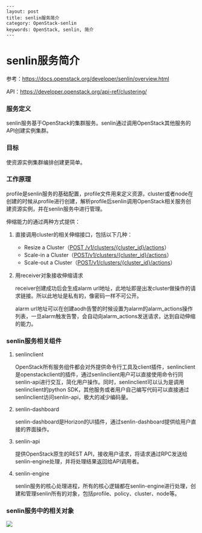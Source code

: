 ```
---
layout: post
title: senlin服务简介
category: OpenStack-senlin
keywords: OpenStack, senlin, 简介
---
```

# senlin服务简介

参考：https://docs.openstack.org/developer/senlin/overview.html

API：https://developer.openstack.org/api-ref/clustering/

### 服务定义

senlin服务基于OpenStack的集群服务。senlin通过调用OpenStack其他服务的API创建实例集群。

### 目标

使资源实例集群编排创建更简单。

### 工作原理

profile是senlin服务的基础配置，profile文件用来定义资源，cluster或者node在创建的时候从profile进行创建，解析profile后senlin调用OpenStack相关服务创建资源实例，并在senlin服务中进行管理。



伸缩能力的通过两种方式提供：

1. 直接调用cluster的相关伸缩接口，包括以下几种：

   - Resize a Cluster（[POST /v1/clusters/{cluster_id}/actions](https://developer.openstack.org/api-ref/clustering/#resize-a-cluster)）
   - Scale-in a Cluster（[POST/v1/clusters/{cluster_id}/actions](https://developer.openstack.org/api-ref/clustering/#scale-in-a-cluster)）
   - Scale-out a Cluster（[POST/v1/clusters/{cluster_id}/actions](https://developer.openstack.org/api-ref/clustering/#scale-out-a-cluster)）

2. 用receiver对象接收伸缩请求

   receiver创建成功后会生成alarm url地址，此地址即是出发cluster做操作的请求链接。所以此地址是私有的，像密码一样不可公开。

   alarm url地址可以在创建aodh告警的时候设置为alarm的alarm_actions操作列表，一旦alarm触发告警，会自动向alarm_actions发送请求，达到自动伸缩的能力。

### senlin服务相关组件
1. senlinclient

   OpenStack所有服务组件都会对外提供命令行工具及client插件，senlinclient是openstackclient的插件，通过senlinclient用户可以直接使用命令行同senlin-api进行交互，简化用户操作。同时，senlinclient可以认为是调用senlinclient的python SDK，其他服务或者用户自己编写代码可以直接通过senlinclient访问senlin-api，极大的减少编码量。

2. senlin-dashboard

   senlin-dashboard是Horizon的UI插件，通过senlin-dashboard提供给用户直接的界面操作。

3. senlin-api

   提供OpenStack原生的REST API，接收用户请求，将请求通过RPC发送给senlin-engine处理，并将处理结果返回给API调用者。

4. senlin-engine

   senlin服务的核心处理进程，所有的核心逻辑都在senlin-engine进行处理，创建和管理senlin所有的对象，包括profile、policy、cluster、node等。

### senlin服务中的相关对象
![](https://raw.githubusercontent.com/whyliyi/whyliyi.github.io/master/_img/senlin/senlin-object.png)



 

